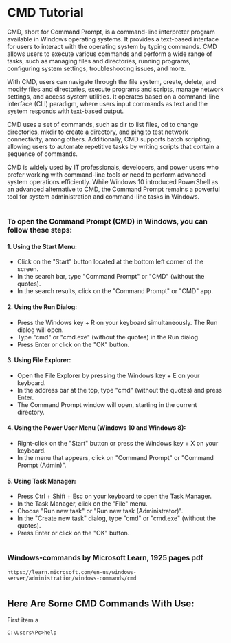 # CMD Tutorial
CMD, short for Command Prompt, is a command-line interpreter program available in Windows operating systems. It provides a text-based interface for users to interact with the operating system by typing commands. CMD allows users to execute various commands and perform a wide range of tasks, such as managing files and directories, running programs, configuring system settings, troubleshooting issues, and more.
 
With CMD, users can navigate through the file system, create, delete, and modify files and directories, execute programs and scripts, manage network settings, and access system utilities. It operates based on a command-line interface (CLI) paradigm, where users input commands as text and the system responds with text-based output.
 
CMD uses a set of commands, such as dir to list files, cd to change directories, mkdir to create a directory, and ping to test network connectivity, among others. Additionally, CMD supports batch scripting, allowing users to automate repetitive tasks by writing scripts that contain a sequence of commands.
 
CMD is widely used by IT professionals, developers, and power users who prefer working with command-line tools or need to perform advanced system operations efficiently. While Windows 10 introduced PowerShell as an advanced alternative to CMD, the Command Prompt remains a powerful tool for system administration and command-line tasks in Windows.
#
### To open the Command Prompt (CMD) in Windows, you can follow these steps:
 
#### 1. Using the Start Menu:
- Click on the "Start" button located at the bottom left corner of the screen.
- In the search bar, type "Command Prompt" or "CMD" (without the quotes).
- In the search results, click on the "Command Prompt" or "CMD" app.
  
#### 2. Using the Run Dialog:
- Press the Windows key + R on your keyboard simultaneously. The Run dialog will open.
- Type "cmd" or "cmd.exe" (without the quotes) in the Run dialog.
- Press Enter or click on the "OK" button.
 
#### 3. Using File Explorer:
- Open the File Explorer by pressing the Windows key + E on your keyboard.
- In the address bar at the top, type "cmd" (without the quotes) and press Enter.
- The Command Prompt window will open, starting in the current directory.
 
#### 4. Using the Power User Menu (Windows 10 and Windows 8):
- Right-click on the "Start" button or press the Windows key + X on your keyboard.
- In the menu that appears, click on "Command Prompt" or "Command Prompt (Admin)".
 
#### 5. Using Task Manager:
- Press Ctrl + Shift + Esc on your keyboard to open the Task Manager.
- In the Task Manager, click on the "File" menu.
- Choose "Run new task" or "Run new task (Administrator)".
- In the "Create new task" dialog, type "cmd" or "cmd.exe" (without the quotes).
- Press Enter or click on the "OK" button.
#
###  Windows-commands by Microsoft Learn, 1925 pages pdf
```
https://learn.microsoft.com/en-us/windows-server/administration/windows-commands/cmd
```
#
## Here Are Some CMD Commands With Use:
First item a
```
C:\Users\Pc>help
